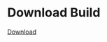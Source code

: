 
# Download Build
[Download](https://github.com/Carmelosmexy1/Zoid-Updated/releases/tag/Download)
          













































































































































